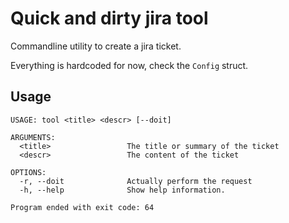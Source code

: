 Quick and dirty jira tool
=========================

Commandline utility to create a jira ticket.

Everything is hardcoded for now, check the `Config` struct.

Usage
-----

    USAGE: tool <title> <descr> [--doit]

    ARGUMENTS:
      <title>                 The title or summary of the ticket
      <descr>                 The content of the ticket

    OPTIONS:
      -r, --doit              Actually perform the request
      -h, --help              Show help information.

    Program ended with exit code: 64
